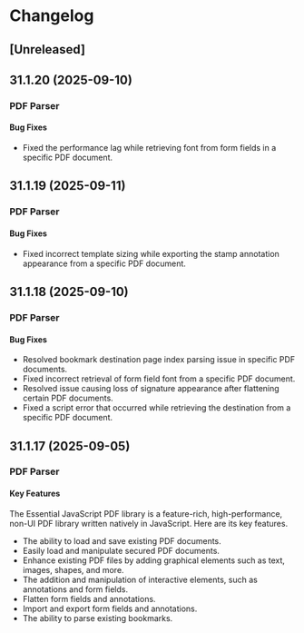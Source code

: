 # Changelog

## [Unreleased]

## 31.1.20 (2025-09-10)

### PDF Parser

#### Bug Fixes

- Fixed the performance lag while retrieving font from form fields in a specific PDF document.

## 31.1.19 (2025-09-11)

### PDF Parser

#### Bug Fixes

- Fixed incorrect template sizing while exporting the stamp annotation appearance from a specific PDF document.

## 31.1.18 (2025-09-10)

### PDF Parser

#### Bug Fixes

- Resolved bookmark destination page index parsing issue in specific PDF documents.
- Fixed incorrect retrieval of form field font from a specific PDF document.
- Resolved issue causing loss of signature appearance after flattening certain PDF documents.
- Fixed a script error that occurred while retrieving the destination from a specific PDF document.

## 31.1.17 (2025-09-05)

### PDF Parser

#### Key Features

The Essential JavaScript PDF library is a feature-rich, high-performance, non-UI PDF library written natively in JavaScript. Here are its key features.

- The ability to load and save existing PDF documents.
- Easily load and manipulate secured PDF documents.
- Enhance existing PDF files by adding graphical elements such as text, images, shapes, and more.
- The addition and manipulation of interactive elements, such as annotations and form fields.
- Flatten form fields and annotations.
- Import and export form fields and annotations.
- The ability to parse existing bookmarks.